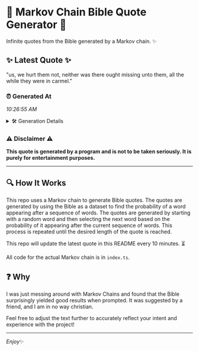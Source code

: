 # 📖 Markov Chain Bible Quote Generator 📖

Infinite quotes from the Bible generated by a Markov chain. ✨

## ✨ Latest Quote ✨
"us, we hurt them not, neither was there ought missing unto them, all the while they were in carmel."

### ⏰ Generated At
*10:26:55 AM*

<details>
    <summary>🛠️ Generation Details</summary>
    <p>
        <strong>🌱 Seed:</strong> us,<br>
        <strong>🔄 Iterations:</strong> 18<br>
        <strong>📜 Context History:</strong><br>[ us, ]: we<br>[ us,, we ]: hurt<br>[ us,, we, hurt ]: them<br>[ us,, we, hurt, them ]: not,<br>[ us,, we, hurt, them, not, ]: neither<br>[ us,, we, hurt, them, not,, neither ]: was<br>[ we, hurt, them, not,, neither, was ]: there<br>[ hurt, them, not,, neither, was, there ]: ought<br>[ them, not,, neither, was, there, ought ]: missing<br>[ not,, neither, was, there, ought, missing ]: unto<br>[ neither, was, there, ought, missing, unto ]: them,<br>[ was, there, ought, missing, unto, them, ]: all<br>[ there, ought, missing, unto, them,, all ]: the<br>[ ought, missing, unto, them,, all, the ]: while<br>[ missing, unto, them,, all, the, while ]: they<br>[ unto, them,, all, the, while, they ]: were<br>[ them,, all, the, while, they, were ]: in<br>[ all, the, while, they, were, in ]: carmel.<br>
    </p>
</details>

### ⚠️ Disclaimer ⚠️
**This quote is generated by a program and is not to be taken seriously. It is purely for entertainment purposes.**

---

## 🔍 How It Works

This repo uses a Markov chain to generate Bible quotes. The quotes are generated by using the Bible as a dataset to find the probability of a word appearing after a sequence of words. The quotes are generated by starting with a random word and then selecting the next word based on the probability of it appearing after the current sequence of words. This process is repeated until the desired length of the quote is reached.

This repo will update the latest quote in this README every 10 minutes. ⏳

All code for the actual Markov chain is in `index.ts`.

## ❓ Why

I was just messing around with Markov Chains and found that the Bible surprisingly yielded good results when prompted. 
It was suggested by a friend, and I am in no way christian.

Feel free to adjust the text further to accurately reflect your intent and experience with the project!

---

*Enjoy*✨
